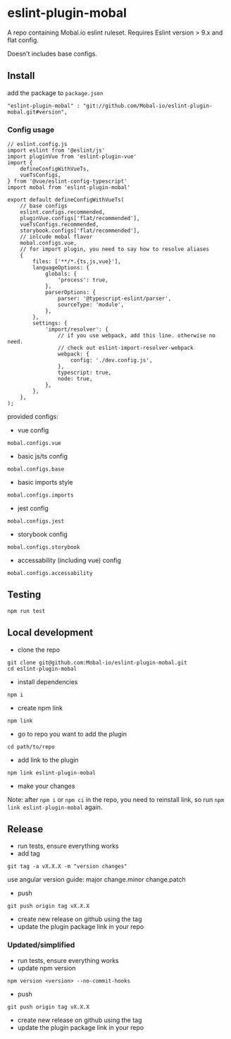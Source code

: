 # eslint-plugin-mobal

A repo containing Mobal.io eslint ruleset.
Requires Eslint version >  9.x and flat config.

Doesn't includes base configs.

## Install

add the package to `package.json`
```
"eslint-plugin-mobal" : "git://github.com/Mobal-io/eslint-plugin-mobal.git#version",
```

### Config usage


```
// eslint.config.js
import eslint from '@eslint/js'
import pluginVue from 'eslint-plugin-vue'
import {
    defineConfigWithVueTs,
    vueTsConfigs,
} from '@vue/eslint-config-typescript'
import mobal from 'eslint-plugin-mobal'

export default defineConfigWithVueTs(
    // base configs
    eslint.configs.recommended,
    pluginVue.configs['flat/recommended'],
    vueTsConfigs.recommended,
    storybook.configs['flat/recommended'],
    // inlcude mobal flavor
    mobal.configs.vue,
    // for import plugin, you need to say how to resolve aliases
    {
        files: ['**/*.{ts,js,vue}'],
        languageOptions: {
            globals: {
                'process': true,
            },
            parserOptions: {
                parser: '@typescript-eslint/parser',
                sourceType: 'module',
            },
        },
        settings: {
            'import/resolver': {
                // if you use webpack, add this line. otherwise no need.
                // check out eslint-import-resolver-webpack
                webpack: {
                    config: './dev.config.js',
                },
                typescript: true,
                node: true,
            },
        },
    },
);

```


provided configs:

* vue config
```
mobal.configs.vue
```
* basic js/ts config
```
mobal.configs.base
```
* basic imports style
```
mobal.configs.imports
```
* jest config
```
mobal.configs.jest
```
* storybook config
```
mobal.configs.storybook
```
* accessability (including vue) config
```
mobal.configs.accessability
```

## Testing

```
npm run test
```

## Local development

* clone the repo
```
git clone git@github.com:Mobal-io/eslint-plugin-mobal.git
cd eslint-plugin-mobal
```
* install dependencies
```
npm i
```
* create npm link
```
npm link
```
* go to repo you want to add the plugin
```
cd path/to/repo
```
* add link to the plugin
```
npm link eslint-plugin-mobal
```
* make your changes

Note: after `npm i` or `npm ci` in the repo, you need to reinstall link, so run `npm link eslint-plugin-mobal` again.

## Release

* run tests, ensure everything works
* add tag
```
git tag -a vX.X.X -m "version changes"
```
use angular version guide: major change.minor change.patch
* push
```
git push origin tag vX.X.X
```
* create new release on github using the tag
* update the plugin package link in your repo

### Updated/simplified

* run tests, ensure everything works
* update npm version
```
npm version <version> --no-commit-hooks
```
* push
```
git push origin tag vX.X.X
```
* create new release on github using the tag
* update the plugin package link in your repo
